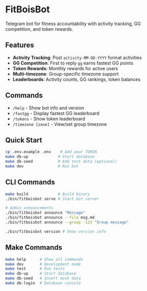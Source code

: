 # FitBoisBot

Telegram bot for fitness accountability with activity tracking, GG competition, and token rewards.

## Features

- **Activity Tracking**: Post `activity-MM-DD-YYYY` format activities
- **GG Competition**: First to reply `gg` earns fastest GG points  
- **Token Rewards**: Monthly rewards for active users
- **Multi-timezone**: Group-specific timezone support
- **Leaderboards**: Activity counts, GG rankings, token balances

## Commands

- `/help` - Show bot info and version
- `/fastgg` - Display fastest GG leaderboard  
- `/tokens` - Show token leaderboard
- `/timezone [zone]` - View/set group timezone

## Quick Start

```bash
cp .env.example .env    # Add your TOKEN
make db-up             # Start database
make db-seed           # Add test data (optional)
make dev               # Run bot
```

## CLI Commands

```bash
make build             # Build binary
./bin/fitboisbot serve # Start bot server

# Admin announcements
./bin/fitboisbot announce "Message"
./bin/fitboisbot announce --file msg.md
./bin/fitboisbot announce --group -123 "Group message"

./bin/fitboisbot version # Show version info
```

## Make Commands

```bash
make help      # Show all commands
make dev       # Development mode
make test      # Run tests  
make db-up     # Start database
make db-seed   # Insert mock data
make db-login  # Database console
```
